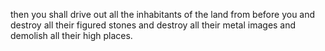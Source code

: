 then you shall drive out all the inhabitants of the land from before you and destroy all their figured stones and destroy all their metal images and demolish all their high places.
